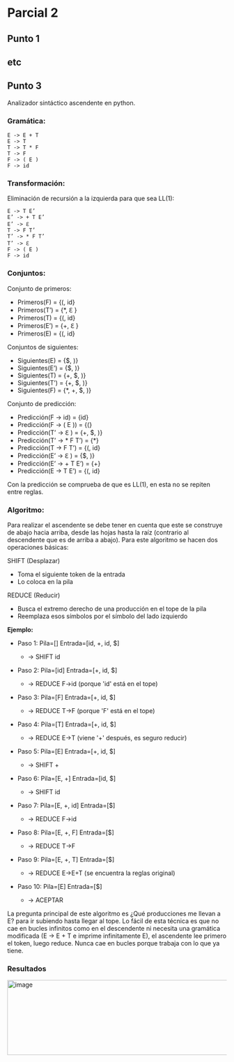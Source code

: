 # Parcial 2

## Punto 1

## etc

## Punto 3

Analizador sintáctico ascendente en python.

### Gramática:

```
E -> E + T  
E -> T 
T -> T * F 
T -> F 
F -> ( E ) 
F -> id 
```

### Transformación:

Eliminación de recursión a la izquierda para que sea LL(1): 

```
E -> T E’ 
E’ -> + T E’ 
E’ -> ℇ 
T -> F T’ 
T’ -> * F T’ 
T’ -> ℇ 
F -> ( E ) 
F -> id 
```

### Conjuntos:

Conjunto de primeros: 

- Primeros(F) = {(, id}
- Primeros(T’) = {*, ℇ }
- Primeros(T) = {(, id}
- Primeros(E’) = {+, ℇ }
- Primeros(E) = {(, id} 


Conjuntos de siguientes: 

- Siguientes(E) = {$, )}
- Siguientes(E’) = {$, )}
- Siguientes(T) = {+, $, )}
- Siguientes(T’) = {+, $, )}
- Siguientes(F) = {*, +, $, )} 


Conjunto de predicción: 

- Predicción(F -> id) = {id}
- Predicción(F -> ( E )) = {(}
- Predicción(T’ -> ℇ ) = {+, $, )}
- Predicción(T’ -> * F T’) = {*}
- Predicción(T -> F T’) = {(, id}
- Predicción(E’ -> ℇ ) = {$, )}
- Predicción(E’ -> + T E’) = {+}
- Predicción(E -> T E’) = {(, id} 

Con la predicción se comprueba de que es LL(1), en esta no se repiten entre reglas.

### Algoritmo:

Para realizar el ascendente se debe tener en cuenta que este se construye de abajo hacia arriba, desde las hojas hasta la raíz (contrario al descendente que es de arriba a abajo). Para este algoritmo se hacen dos operaciones básicas:

SHIFT (Desplazar)
- Toma el siguiente token de la entrada
- Lo coloca en la pila

REDUCE (Reducir)
- Busca el extremo derecho de una producción en el tope de la pila
- Reemplaza esos símbolos por el símbolo del lado izquierdo

**Ejemplo:**

- Paso 1: Pila=[] Entrada=[id, +, id, $]
  - -> SHIFT id

- Paso 2: Pila=[id] Entrada=[+, id, $]
  -  -> REDUCE F->id (porque 'id' está en el tope)

- Paso 3: Pila=[F] Entrada=[+, id, $]
  - -> REDUCE T->F (porque 'F' está en el tope)

- Paso 4: Pila=[T] Entrada=[+, id, $]
  - -> REDUCE E->T (viene '+' después, es seguro reducir)

- Paso 5: Pila=[E] Entrada=[+, id, $]
  - -> SHIFT +

- Paso 6: Pila=[E, +] Entrada=[id, $]
  - -> SHIFT id

- Paso 7: Pila=[E, +, id] Entrada=[$]
  - -> REDUCE F->id

- Paso 8: Pila=[E, +, F] Entrada=[$]
  - -> REDUCE T->F

- Paso 9: Pila=[E, +, T] Entrada=[$]
  - -> REDUCE E->E+T (se encuentra la reglas original)

- Paso 10: Pila=[E] Entrada=[$]
  - -> ACEPTAR

La pregunta principal de este algoritmo es ¿Qué producciones me llevan a E? para ir subiendo hasta llegar al tope. Lo fácil de esta técnica es que no cae en bucles infinitos como en el descendente ni necesita una gramática modificada (E -> E + T e imprime infinitamente E), el ascendente lee primero el token, luego reduce. Nunca cae en bucles porque trabaja con lo que ya tiene.

### Resultados

<img width="586" height="172" alt="image" src="https://github.com/user-attachments/assets/66939ad9-9ae9-4baf-92ae-030351141741" />
